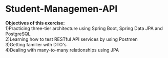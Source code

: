 # Student-Managemen-API
<b>Objectives of this exercise:</b><br>
1)Practicing three-tier architecture using Spring Boot, Spring Data JPA and PostgreSQL<br>
2)Learning how to test RESTful API services by using Postmen<br>
3)Getting familier with DTO's<br>
4)Dealing with many-to-many relationships using JPA
